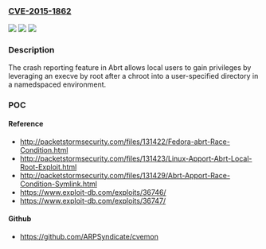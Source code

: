 ### [CVE-2015-1862](https://cve.mitre.org/cgi-bin/cvename.cgi?name=CVE-2015-1862)
![](https://img.shields.io/static/v1?label=Product&message=n%2Fa&color=blue)
![](https://img.shields.io/static/v1?label=Version&message=n%2Fa&color=blue)
![](https://img.shields.io/static/v1?label=Vulnerability&message=n%2Fa&color=brighgreen)

### Description

The crash reporting feature in Abrt allows local users to gain privileges by leveraging an execve by root after a chroot into a user-specified directory in a namedspaced environment.

### POC

#### Reference
- http://packetstormsecurity.com/files/131422/Fedora-abrt-Race-Condition.html
- http://packetstormsecurity.com/files/131423/Linux-Apport-Abrt-Local-Root-Exploit.html
- http://packetstormsecurity.com/files/131429/Abrt-Apport-Race-Condition-Symlink.html
- https://www.exploit-db.com/exploits/36746/
- https://www.exploit-db.com/exploits/36747/

#### Github
- https://github.com/ARPSyndicate/cvemon

